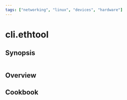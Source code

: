 ```yaml
---
tags: ["networking", "linux", "devices", "hardware"]
---
```


# cli.ethtool



## Synopsis

```language

```

## Overview

## Cookbook
